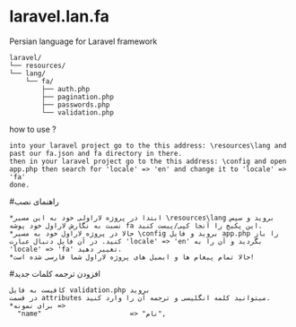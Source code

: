 # laravel.lan.fa
Persian language for Laravel framework

    laravel/
    └── resources/
    └── lang/
        └── fa/
            ├── auth.php
            ├── pagination.php
            ├── passwords.php
            └── validation.php
            
            
how to use ?    


    into your laravel project go to the this address: \resources\lang and past our fa.json and fa directory in there.
    then in your laravel project go to the this address: \config and open app.php then search for 'locale' => 'en' and change it to 'locale' => 'fa'
    done.



#راهنمای نصب                                     



    *ابتدا در پروژه لاراولی خود به این مسیر \resources\lang بروید و سپس نسبت به نگارش لاراول خود پوشه fa این پکیج را آنجا کپی/پیست کنید.
    *حالا در پروژه لاراول خود به مسیر \config بروید و فایل app.php را باز کنید. در آن فایل دنبال عبارت 'locale' => 'en' بگردید و آن را به 'locale' => 'fa' تغییر دهید.
    *حالا تمام پیغام ها و ایمیل های پروژه لاراول شما فارسی شده است!
    
    
    
#افزودن ترجمه کلمات جدید



    کافیست به فایل validation.php بروید 
    در قسمت attributes میتوانید کلمه انگلیسی و ترجمه آن را وارد کنید. 
    *برای نمونه => 
      "name"                      => "نام",

